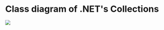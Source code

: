 # Class diagram of .NET's Collections

<img src="http://www.plantuml.com/plantuml/proxy?src=https://raw.githubusercontent.com/udaken/class_diagram_of_dotnet_containers/main/class_diagram_of_dotnet_containers.puml&fmt=svg" />
